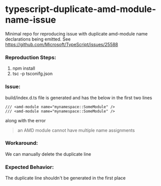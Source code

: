 # typescript-duplicate-amd-module-name-issue
Minimal repo for reproducing issue with duplicate amd-module name declarations being emitted. See https://github.com/Microsoft/TypeScript/issues/25588

### Reproduction Steps:
1. npm install
2. tsc -p tsconifg.json

### Issue:
build/index.d.ts file is generated and has the below in the first two lines
```
/// <amd-module name="mynamespace::SomeModule" />
/// <amd-module name="mynamespace::SomeModule" />
```
along with the error
> an AMD module cannot have multiple name assignments

### Workaround:
We can manually delete the duplicate line

### Expected Behavior:
The duplicate line shouldn't be generated in the first place
